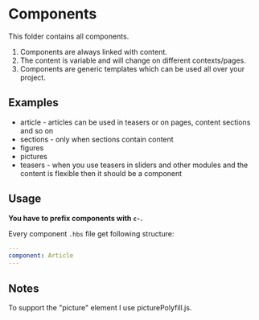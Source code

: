 # Components

This folder contains all components.

1. Components are always linked with content.
2. The content is variable and will change on different contexts/pages.
3. Components are generic templates which can be used all over your project.

## Examples

* article - articles can be used in teasers or on pages, content sections and so on
* sections - only when sections contain content
* figures
* pictures
* teasers - when you use teasers in sliders and other modules and the content is flexible then it should be a component


## Usage

**You have to prefix components with `c-`.**

Every component `.hbs` file get following structure:

``` YAML
---
component: Article
---
```

## Notes
To support the "picture" element I use picturePolyfill.js.